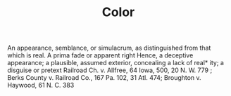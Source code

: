 ---
title: Color
letter: C
permalink: "/definitions/bld-color.html"
body: An appearance, semblance, or simulacrum, as distinguished from that which is
  real. A prima fade or apparent right Hence, a deceptive appearance; a plausible,
  assumed exterior, concealing a lack of real* ity; a disguise or pretext Railroad
  Ch. v. Allfree, 64 Iowa, 500, 20 N. W. 779 ; Berks County v. Railroad Co., 167 Pa.
  102, 31 Atl. 474; Broughton v. Haywood, 61 N. C. 383
published_at: '2018-07-07'
source: Black's Law Dictionary 2nd Ed (1910)
layout: post
---
